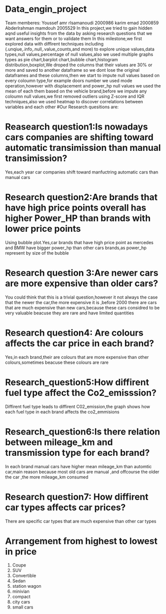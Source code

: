 # Data_engin_project
Team memberes:
Youssef amr rlsamanoudi 2000986
karim emad 2000859
Abderlrahman mamdouh 2005529
In this project,we tried to gain hidden aqnd useful insights from the data by asking research questions that we want answers for them or to validate them
In this milestone,we first explored data with diffirent techniques including (.unqiue,.info,.null,.value_counts,and more) to explore unique values,data types,null values,percentage of null values,also we used multiple graphs types as pie chart,barplot chart,bubble chart,histogram distribution,boxplot,We droped the columns that their values are 30% or more and saved to another dataframe so we dont lose the original dataframes and these columns,then
we start to impute null values based on every coloumn type,for example doors number we used mode operation,however with displacement and power_hp null values
we used the mean of each them based on the vehicle brand,before we impute any coloumn null values,we first removed outliers using Z-score and IQR techniques,also we used heatmap to discover correlations between variables and each other
#Our Research quesitions are:
# Reasearch question1:Is nowadays cars companies are shifting toward automatic transimission than manual transimission?
Yes,each year car companies shift toward manfuctring automatic cars than manual cars
# Research question2:Are brands that have high price points overall has higher Power_HP than brands with lower price points
Using bubble plot.Yes,car brands that have high price point as mercedes and BMW have bigger power_hp than other cars brands,as power_hp represent by size of the bubble
# Research question 3:Are newer cars are more expensive than older cars?
You could think that this is a trivial question,however it not always the case that the newer the car,the more expensive it is ,before 2000 there are cars
that are much expensive than new cars,because these cars considred to be very valuable beacuse they are rare and have limited quantities
# Research question4: Are colours affects the car price in each brand?
Yes,in each brand,their are colours that are more expensive than other colours,sometimes beacuse these colours are rare
# Research_question5:How diffirent fuel type affect the Co2_emisssion?
Diffirent fuel type leads to diffirent C02_emission,the graph shows how each fuel type in each brand affects the co2_emmisions
# Research_question6:Is there relation between mileage_km and transmission type for each brand?
In each brand manual cars have higher mean mileage_km than automtic car,main reason because most old cars are manual ,and offcourse the older the car ,the more mileage_km consumed
# Research question7: How diffirent car types affects car prices?
There are specific car types that are much expensive than other car types
# Arrangement from highest to lowest in price
1. Coupe
2. SUV
3. Convertible
4. Sedan
5. station wagon
6. minivian
7. compact
8. city cars
9. small cars
